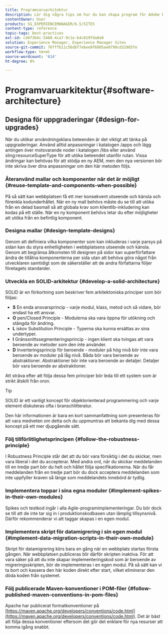 ```yaml
---
title: Programvaruarkitektur
description: Lär dig några tips om hur du kan skapa program för Adobe Experience Manager.
contentOwner: User
products: SG_EXPERIENCEMANAGER/6.5/SITES
content-type: reference
topic-tags: best-practices
exl-id: cd4f3b4c-5488-4ca7-9c1e-b4c819fda8e8
solution: Experience Manager, Experience Manager Sites
source-git-commit: 76fffb11c56dbf7ebee9f6805ae0799cd32985fe
workflow-type: tm+mt
source-wordcount: '614'
ht-degree: 0%

---
```


# Programvaruarkitektur{#software-architecture}

## Designa för uppgraderingar {#design-for-upgrades}

När du utökar användningsklara beteenden är det viktigt att tänka på uppgraderingar. Använd alltid anpassningar i katalogen /apps och lägg antingen över motsvarande noder i katalogen /libs eller använd sling:resourceSuperType för att utöka beteendet utanför rutan. Vissa ändringar kan behövas för att stödja en ny AEM, men den nya versionen bör inte skriva över dina anpassningar om den här metoden följs.

### Återanvänd mallar och komponenter när det är möjligt {#reuse-template-and-components-when-possible}

På så sätt kan webbplatsen få ett mer konsekvent utseende och känsla och förenkla kodunderhållet. När en ny mall behövs måste du se till att utöka från en delad basmall så att globala krav som klientlib-inkludering kan kodas på ett ställe. När en ny komponent behövs letar du efter möjligheter att utöka från en befintlig komponent.

### Designa mallar {#design-template-designs}

Genom att definiera vilka komponenter som kan inkluderas i varje parsys på sidan kan du styra enhetligheten i webbplatsens utseende och känsla. Genom att begränsa åtkomsten till designen på sidor kan superförfattare ändra de tillåtna komponenterna per sida utan att behöva göra något från utvecklaren samtidigt som de säkerställer att de andra författarna följer företagets standarder.

### Utveckla en SOLID-arkitektur {#develop-a-solid-architecture}

SOLID är en förkortning som beskriver fem arkitektoniska principer som bör följas:

* **S** En enda ansvarsprincip - varje modul, klass, metod och så vidare, bör endast ha ett ansvar.
* **O** pen/Closed Principle - Modulerna ska vara öppna för utökning och stängda för ändring.
* **L** iskov Substitution Principle - Typerna ska kunna ersättas av sina undertyper.
* **I** Gränssnittssegmenteringsprincip - ingen klient ska tvingas att vara beroende av metoder som den inte använder.
* **D** Inverteringsprincip för beroende - moduler på hög nivå bör inte vara beroende av moduler på låg nivå. Båda bör vara beroende av abstraktioner. Abstraktioner bör inte vara beroende av detaljer. Detaljer bör vara beroende av abstraktioner.

Att sträva efter att följa dessa fem principer bör leda till ett system som är strikt åtskilt från oron.

>[!TIP]
>
>SOLID är ett vanligt koncept för objektorienterad programmering och varje element diskuteras ofta i branschlitteratur.
>
>Den här informationen är bara en kort sammanfattning som presenteras för att vara medveten om detta och du uppmuntras att bekanta dig med dessa koncept på ett mer djupgående sätt.

### Följ tillförlitlighetsprincipen {#follow-the-robustness-principle}

I Robustness Principle står det att du bör vara försiktig i det du skickar, men vara liberal i det du accepterar. Med andra ord, när du skickar meddelanden till en tredje part bör du helt och hållet följa specifikationerna. När du får meddelanden från en tredje part bör du dock acceptera meddelanden som inte uppfyller kraven så länge som meddelandets innebörd är tydlig.

### Implementera toppar i sina egna moduler {#implement-spikes-in-their-own-modules}

Spikes och testkod ingår i alla Agile-programimplementeringar. Du bör dock se till att de inte tar sig in i produktionskodbasen utan lämplig tillsynsnivå. Därför rekommenderar vi att taggar skapas i en egen modul.

### Implementera skript för datamigrering i sin egen modul {#implement-data-migration-scripts-in-their-own-module}

Skript för datamigrering körs bara en gång när en webbplats startas första gången. När webbplatsen publiceras blir därför skripten inaktiva. För att vara säker på att du inte skapar implementeringskod som är beroende av migreringsskripten, bör de implementeras i en egen modul. På så sätt kan vi ta bort och kassera den här koden direkt efter start, vilket eliminerar den döda koden från systemet.

### Följ publicerade Maven-konventioner i POM-filer {#follow-published-maven-conventions-in-pom-files}

Apache har publicerat formatkonventioner på [https://maven.apache.org/developers/conventions/code.html](https://maven.apache.org/developers/conventions/code.html). Det är bäst att följa dessa konventioner eftersom det gör det enklare för nya resurser att komma igång snabbt.
